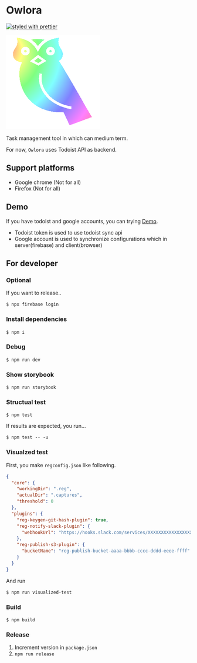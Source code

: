 # Owlora

[![styled with prettier](https://img.shields.io/badge/styled_with-prettier-ff69b4.svg)](https://github.com/prettier/prettier)

<img src="./owlora.png" />

Task management tool in which can medium term.

For now, `Owlora` uses Todoist API as backend.

## Support platforms

* Google chrome (Not for all)
* Firefox (Not for all)

## Demo

If you have todoist and google accounts, you can trying [Demo](https://owlora-mamansoft.firebaseapp.com/). 

* Todoist token is used to use todoist sync api
* Google account is used to synchronize configurations which in server(firebase) and client(browser) 

## For developer

### Optional

If you want to release..

```
$ npx firebase login
```

### Install dependencies

```
$ npm i
```

### Debug

```
$ npm run dev
```

### Show storybook

```
$ npm run storybook
```

### Structual test

```
$ npm test
```

If results are expected, you run...

```
$ npm test -- -u
```

### Visualzed test

First, you make `regconfig.json` like following.

```json
{
  "core": {
    "workingDir": ".reg",
    "actualDir": ".captures",
    "threshold": 0
  },
  "plugins": {
    "reg-keygen-git-hash-plugin": true,
    "reg-notify-slack-plugin": {
      "webhookUrl": "https://hooks.slack.com/services/XXXXXXXXXXXXXXXXXX/yyyyyyyyyyyyyyyyyy"
    },
    "reg-publish-s3-plugin": {
      "bucketName": "reg-publish-bucket-aaaa-bbbb-cccc-dddd-eeee-ffff"
    }
  }
}
```

And run

```
$ npm run visualized-test
```

### Build

```
$ npm build
```

### Release

1. Increment version in `package.json`
2. `npm run release`
 

